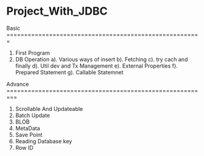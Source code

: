 # Project_With_JDBC

Basic =======================================================

1. First Program
2. DB Operation
	a). Various ways of insert
	b). Fetching
	c). try cach and finally
	d). Util dev and Tx Management
	e). External Properties
	f). Prepared Statement
	g). Callable Statemnet

Advance =========================================================

1. Scrollable And Updateable
2. Batch Update
3. BLOB
4. MetaData
5. Save Point
6. Reading Database key
7. Row ID
